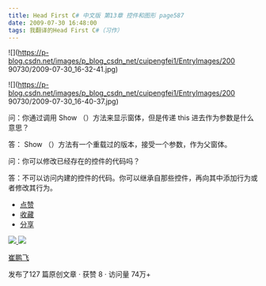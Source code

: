 ```yaml
---
title: Head First C# 中文版 第13章 控件和图形 page587
date: 2009-07-30 16:48:00
tags: 我翻译的Head First C#（习作）
---
```

![](https://p-blog.csdn.net/images/p_blog_csdn_net/cuipengfei1/EntryImages/200
90730/2009-07-30_16-32-41.jpg)

![](https://p-blog.csdn.net/images/p_blog_csdn_net/cuipengfei1/EntryImages/200
90730/2009-07-30_16-40-37.jpg)

问：你通过调用  Show  （）方法来显示窗体，但是传递  this  进去作为参数是什么意思？

  

答：  Show  （）方法有一个重载过的版本，接受一个参数，作为父窗体。

  

问：你可以修改已经存在的控件的代码吗？

  

答：不可以访问内建的控件的代码。你可以继承自那些控件，再向其中添加行为或者修改其行为。

  * [ 点赞  ](javascript:;)
  * [ 收藏  ](javascript:;)
  * [ 分享 ](javascript:;)

[ ![](https://profile.csdnimg.cn/5/2/5/3_cuipengfei1)
![](https://g.csdnimg.cn/static/user-reg-year/1x/11.png)
](https://blog.csdn.net/cuipengfei1)

[ 崔鹏飞 ](https://blog.csdn.net/cuipengfei1)

发布了127 篇原创文章  ·  获赞 8  ·  访问量 74万+

